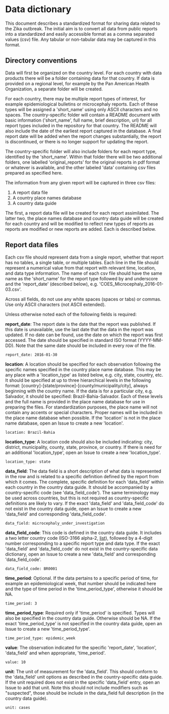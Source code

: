 # Data dictionary

This document describes a standardized format for sharing data related to the Zika outbreak. The initial aim is to convert all data from public reports into a standardized and easily accessible format as a comma separated values (csv) file. Any tabular or non-tabular data may be captured in this format.

## Directory conventions

Data will first be organized on the country level. For each country with data products there will be a folder containing data for that country. If data is provided on a regional level, for example by the Pan American Health Organization, a separate folder will be created.

For each country, there may be multiple report types of interest, for example epidemiological bulletins or microcephaly reports. Each of these types will be assigned a 'short_name' using only ASCII characters and no spaces. The country-specific folder will contain a README document with basic information ('short_name', full name, brief description, url) for all report types included in the repository for that country. The README will also include the date of the earliest report captured in the database. A final report date will be added when the report changes substantially, the report is discontinued, or there is no longer support for updating the report. 

The country-specific folder will also include folders for each report type, identified by the 'short_name'. Within that folder there will be two additional folders, one labelled 'original_reports' for the original reports in pdf format or whatever is available, and the other labeled 'data' containing csv files prepared as specified here. 

The information from any given report will be captured in three csv files: 

1.	A report data file
2.	A country place names database
3.	A country data guide

The first, a report data file will be created for each report assimilated. The latter two, the place names database and country data guide will be created for each country and will be modified to reflect new types of reports as reports are modified or new reports are added. Each is described below.

## Report data files

Each csv file should represent data from a single report, whether that report has no tables, a single table, or multiple tables. Each line in the file should represent a numerical value from that report with relevant time, location, and data type information. The name of each csv file should have the same name as the 'short_name' for the report type followed by and underscore and the 'report_date' (described below), e.g. 'COES_Microcephaly_2016-01-03.csv'.

Across all fields, do not use any white spaces (spaces or tabs) or commas. Use only ASCII characters (not ASCII extended).

Unless otherwise noted each of the following fields is required:

**report_date**: The report date is the date that the report was published. If this date is unavailable, use the last date that the data in the report was updated. If no date can be found, use the date on which the report was first accessed. The date should be specified in standard ISO format (YYYY-MM-DD). Note that the same date should be included in every row of the file. 

    report_date: 2016-01-30

**location**: A location should be specified for each observation following the specific names specified in the country place name database. This may be any place with a 'location_type' as listed below, e.g. city, state, country, etc. It should be specified at up to three hierarchical levels in the following format: [country]-[state/province]-[county/municipality/city], always beginning with the country name. If the data is for a particular city, e.g. Salvador, it should be specified: Brazil-Bahia-Salvador. Each of these levels and the full name is provided in the place name database for use in preparing the files. For standardization purposes, the place name will not contain any accents or special characters. Proper names will be included in the place name database when possible. If the 'location' is not in the place name database, open an Issue to create a new 'location'.

    location: Brazil-Bahia

**location_type**: A location code should also be included indicating: city, district, municipality, county, state, province, or country. If there is need for an additional 'location_type', open an Issue to create a new 'location_type'.

    location_type: state

**data_field**: The data field is a short description of what data is represented in the row and is related to a specific definition defined by the report from which it comes. The complete, specific definition for each 'data_field' within each country in the country data guide. It should be accompanied by a country-specific code (see 'data_field_code'). The same terminology may be used across countries, but this is not required as country-specific definitions are likely to vary. If the exact 'data_field' and 'data_field_code' do not exist in the country data guide, open an Issue to create a new 'data_field' and corresponding 'data_field_code'.

    data_field: microcephaly_under_investigation

**data_field_code**: This code is defined in the country data guide. It includes a two letter country code (ISO-3166 alpha-2, [list](https://www.iso.org/obp/ui/#search/code)), followed by a 4-digit number corresponding to a specific report type and data type. If the exact 'data_field' and 'data_field_code' do not exist in the country-specific data dictionary, open an Issue to create a new 'data_field' and corresponding 'data_field_code'.

    data_field_code: BR0001

**time_period**: Optional. If the data pertains to a specific period of time, for example an epidemiological week, that number should be indicated here and the type of time period in the 'time_period_type', otherwise it should be NA.

    time_period: 3

**time_period_type**: Required only if 'time_period' is specified. Types will also be specified in the country data guide. Otherwise should be NA. If the exact 'time_period_type' is not specified in the country data guide, open an Issue to create a new 'time_period_type'.

    time_period_type: epidemic_week

**value**: The observation indicated for the specific 'report_date', 'location', 'data_field' and when appropriate, 'time_period'.

    value: 10

**unit**: The unit of measurement for the 'data_field'. This should conform to the 'data_field' unit options as described in the country-specific data guide. If the unit required does not exist in the specific 'data_field' entry, open an Issue to add that unit. Note this should not include modifiers such as "suspected", those should be include in the data_field full description (in the country data guide).

    unit: cases
